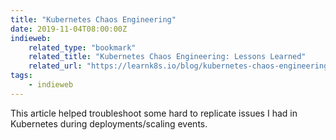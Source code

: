 ```yaml
---
title: "Kubernetes Chaos Engineering"
date: 2019-11-04T08:00:00Z
indieweb:
    related_type: "bookmark"
    related_title: "Kubernetes Chaos Engineering: Lessons Learned"
    related_url: "https://learnk8s.io/blog/kubernetes-chaos-engineering-lessons-learned/"
tags:
    - indieweb
---
```

This article helped troubleshoot some hard to replicate issues I had in Kubernetes during deployments/scaling events.
